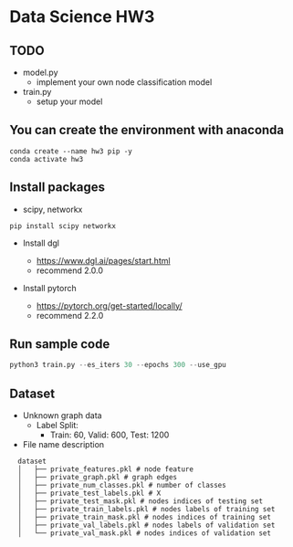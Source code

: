 # Data Science HW3

## TODO
* model.py
  * implement your own node classification model
* train.py
  * setup your model

## You can create the environment with anaconda
```
conda create --name hw3 pip -y
conda activate hw3
```
## Install packages
* scipy, networkx
```
pip install scipy networkx
```
* Install dgl
  * https://www.dgl.ai/pages/start.html
  * recommend 2.0.0

* Install pytorch
  * https://pytorch.org/get-started/locally/
  * recommend 2.2.0

## Run sample code
```python
python3 train.py --es_iters 30 --epochs 300 --use_gpu
```

## Dataset
* Unknown graph data
  * Label Split:
    * Train: 60, Valid: 600, Test: 1200
* File name description
```
  dataset
  │   ├── private_features.pkl # node feature
  │   ├── private_graph.pkl # graph edges
  │   ├── private_num_classes.pkl # number of classes
  │   ├── private_test_labels.pkl # X
  │   ├── private_test_mask.pkl # nodes indices of testing set
  │   ├── private_train_labels.pkl # nodes labels of training set
  │   ├── private_train_mask.pkl # nodes indices of training set
  │   ├── private_val_labels.pkl # nodes labels of validation set
  │   └── private_val_mask.pkl # nodes indices of validation set
```